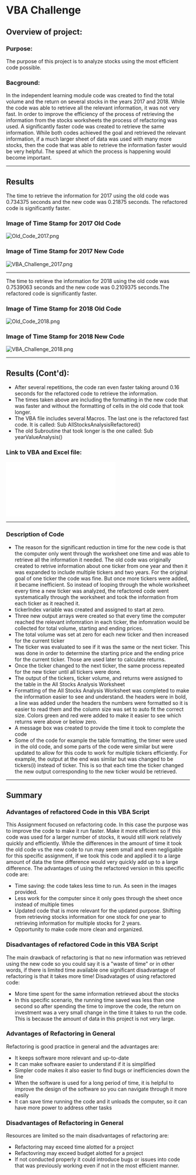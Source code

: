 # VBA Challenge

## Overview of project: 
### Purpose:
The purpose of this project is to analyze stocks using the most efficient code possible. 
### Bacground:
In the independent learning module code was created to find the total volume and the return on several stocks in the years 2017 and 2018. While the code was able to retrieve all the relevant information, it was not very fast. In order to improve the efficiency of the process of retrieving the information from the stocks worksheets the process of refactoring was used. A significantly faster code was created to retrieve the same information. While both codes achieved the goal and retrieved the relevant information, if a much larger sheet of data was used with many more stocks, then the code that was able to retrieve the information faster would be very helpful. The speed at which the process is happening would become important. 

---

## Results
The time to retrieve the information for 2017 using the old code was 0.734375 seconds and the new code was 0.21875 seconds. The refactored code is significantly faster.

### Image of Time Stamp for 2017 Old Code
![Old_Code_2017.png](resources/Old_Code_2017.png)

### Image of Time Stamp for 2017 New Code
![VBA_Challenge_2017.png](resources/VBA_Challenge_2017.png)

---

The time to retrieve the information for 2018 using the old code was 0.7539063 seconds and the new code was 0.2109375 seconds.The refactored code is significantly faster.

### Image of Time Stamp for 2018 Old Code
![Old_Code_2018.png](resources/Old_Code_2018.png)

### Image of Time Stamp for 2018 New Code
![VBA_Challenge_2018.png](resources/VBA_Challenge_2018.png)

---

## Results (Cont'd):
- After several repetitions, the code ran even faster taking around 0.16 seconds for the refactored code to retrieve the information. 
- The times taken above are including the formatting in the new code that was faster and without the formatting of cells in the old code that took longer. 
- The VBA file includes several Macros. The last one is the refactored fast code. It is called: Sub AllStocksAnalysisRefactored()
- The old Subroutine that took longer is the one called: Sub yearValueAnalysis()

### Link to VBA and Excel file:
![VBA_Challenge.xlsm](VBA_Challenge.xlsm)

---

### Description of Code
- The reason for the significant reduction in time for the new code is that the computer only went through the worksheet one time and was able to retrieve all the information it needed. The old code was originally created to retrive information about one ticker from one year and then it was expanded to include multiple tickers and two years. For the original goal of one ticker the code was fine. But once more tickers were added, it became inefficient. So instead of looping through the whole worksheet every time a new ticker was analyzed, the refactored code went systematically through the worksheet and took the information from each ticker as it reached it. 
- tickerIndex variable was created and assigned to start at zero.
- Three new output arrays were created so that every time the computer reached the relevant infomration in each ticker, the infomration would be collected for total volume, starting and ending prices. 
- The total volume was set at zero for each new ticker and then increased for the current ticker
- The ticker was evaluated to see if it was the same or the next ticker. This was done in order to determine the starting price and the ending price for the current ticker. Those are used later to calculate returns. 
- Once the ticker changed to the next ticker, the same process repeated for the new ticker until all tickers were done. 
- The output of the tickers, ticker volume, and returns were assigned to the table in the All Stocks Analysis Worksheet
- Formatting of the All Stocks Analysis Worksheet was completed to make the information easier to see and understand. the headers were in bold, a line was added under the headers the numbers were formatted so it is easier to read them and the column size was set to auto fit the correct size. Colors green and red were added to make it easier to see which returns were above or below zero. 
- A message box was created to provide the time it took to complete the code 
- Some of the code for example the table formatting, the timer were used in the old code, and some parts of the code were similar but were updated to allow for this code to work for multiple tickers efficiently. For example, the output at the end was similar but was changed to be tickers(i) instead of ticker. This is so that each time the ticker changed the new output corresponding to the new ticker would be retrieved. 
	
---

## Summary

### Advantages of refactored Code in this VBA Script
This Assignment focused on refactoring code. In this case the purpose was to improve the code to make it run faster. Make it more efficient so if this code was used for a larger number of stocks, it would still work relatively quickly and efficiently. While the differences in the amount of time it took the old code vs the new code to run may seem small and even negligable for this specific assignment, if we took this code and applied it to a large amount of data the time difference would very quickly add up to a large difference. 
The advantages of using the refactored version in this specific code are:
- Time saving: the code takes less time to run. As seen in the images provided. 
- Less work for the computer since it only goes through the sheet once instead of multiple times
- Updated code that is more relevant for the updated purpose. Shifting from retrieving stocks information for one stock for one year to retrieving information for multiple stocks for 2 years. 
- Opportunity to make code more clean and organized. 

### Disadvantages of refactored Code in this VBA Script
The main drawback of refactoring is that no new information was retrieved using the new code so you could say it is a "waste of time" or in other words, if there is limited time available one significant disadvantage of refactoring is that it takes more time!
Disadvatages of using refactored code:
- More time spent for the same information retrieved about the stocks
- In this specific scenario, the running time saved was less than one second so after spending the time to improve the code, the return on investment was a very small change in the time it takes to run the code. This is because the amount of data in this project is not very large. 


### Advantages of Refactoring in General
Refactoring is good practice in general and the advantages are:
- It keeps software more relevant and up-to-date 
- It can make software easier to understand if it is simplified
- Simpler code makes it also easier to find bugs or inefficiencies down the line
- When the software is used for a long period of time, it is helpful to improve the design of the software so you can navigate through it more easily
- It can save time running the code and it unloads the computer, so it can have more power to address other tasks

### Disadvantages of Refactoring in General
Resources are limited so the main disadvantages of refactoring are:
- Refactoring may exceed time alotted for a project
- Refactovring may exceed budget alotted for a project
- If not conducted properly it could introduce bugs or issues into code that was previously working even if not in the most efficient manner. 






